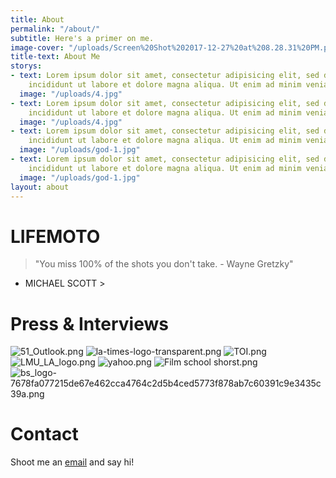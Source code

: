 ```yaml
---
title: About
permalink: "/about/"
subtitle: Here's a primer on me.
image-cover: "/uploads/Screen%20Shot%202017-12-27%20at%208.28.31%20PM.png"
title-text: About Me
storys:
- text: Lorem ipsum dolor sit amet, consectetur adipisicing elit, sed do eiusmod tempor
    incididunt ut labore et dolore magna aliqua. Ut enim ad minim veniam.
  image: "/uploads/4.jpg"
- text: Lorem ipsum dolor sit amet, consectetur adipisicing elit, sed do eiusmod tempor
    incididunt ut labore et dolore magna aliqua. Ut enim ad minim veniam.
  image: "/uploads/4.jpg"
- text: Lorem ipsum dolor sit amet, consectetur adipisicing elit, sed do eiusmod tempor
    incididunt ut labore et dolore magna aliqua. Ut enim ad minim veniam.
  image: "/uploads/god-1.jpg"
- text: Lorem ipsum dolor sit amet, consectetur adipisicing elit, sed do eiusmod tempor
    incididunt ut labore et dolore magna aliqua. Ut enim ad minim veniam.
  image: "/uploads/god-1.jpg"
layout: about
---
```


# LIFEMOTO
> "You miss 100% of the shots you don't take. - Wayne Gretzky"
 - MICHAEL SCOTT > 

# Press & Interviews

![51_Outlook.png](/uploads/51_Outlook.png)
![la-times-logo-transparent.png](/uploads/la-times-logo-transparent.png)
![TOI.png](/uploads/TOI.png)
![LMU_LA_logo.png](/uploads/LMU_LA_logo.png)
![yahoo.png](/uploads/yahoo.png)
![Film school shorst.png](/uploads/Film%20school%20shorst.png)
![bs_logo-7678fa077215de67e462cca4764c2d5b4ced5773f878ab7c60391c9e3435c39a.png](/uploads/bs_logo-7678fa077215de67e462cca4764c2d5b4ced5773f878ab7c60391c9e3435c39a.png)


# Contact

Shoot me an [email](mailto:varun0693@gmail.com) and say hi!



